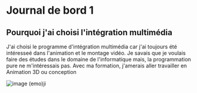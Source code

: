 # Journal de bord 1                                                                                       
## Pourquoi j'ai choisi l'intégration multimédia
J'ai choisi le programme d'intégration multimédia car j'ai toujours été intéresseé dans l'animation et le montage vidéo. Je savais que je voulais faire des études dans le domaine de l'informatique mais, la programmation pure ne m'intéressais pas.
Avec ma formation, j'amerais aller travailler en Animation 3D ou conception


![image](https://user-images.githubusercontent.com/112189002/186940282-e50f1ef2-f2cc-4690-a2e8-44562245c68f.png)
(emo)ji
